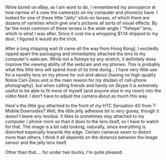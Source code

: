 While bored on eBay, as I am wont to do, I remembered my annoyance at how narrow of a view the camera(s) on my computer and phone(s) have. I looked for one of these little "Jelly" stick-on lenses, of which there are dozens of varieties which give one's pictures all sorts of visual effects. By far the most common of these lenses is the wide-angle / "fisheye" lens, which is what I was after. Since it cost me a whopping $1.14 shipped to my door, I figured it would do the trick.

After a long shipping wait (it came all the way from Hong Kong), I excitedly ripped apart the packaging and immediately attached the lens to my computer's webcam. While not a fisheye by any stretch, it definitely does improve the viewing ability of the webcam and my phones. This is probably what this little lens will spend most of its time doing... I have very little use for a novelty lens on my phone for out-and-about (having no high-quality Nokia Carl-Zeiss unit is the main reason for my disdain of cell-phone photography), but when calling friends and family on Skype it is extremely useful to be able to fit more of myself (and anyone else in my room) into the video feed. I don't have to adjust the camera about as much this way.

Here's the little guy attached to the front of my HTC Sensation 4G from T-Mobile:Downsides? Well, the little jelly adhesive bit is very gooey, though it doesn't leave any residue. It likes to sometimes stay attached to my computer / phone more so than it does to the lens itself, so I have to watch for that. The image is a bit odd looking, naturally, since everything is distorted especially towards the edge. Certain cameras seem to distort more than others, I think it all depends on the distance between the image sensor and the jelly lens itself.

Other than that.... for under two bucks, I'm quite pleased.